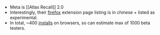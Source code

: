 - Meta is [[Atlas Recall]] 2.0
- Interestingly, their [firefox](https://addons.mozilla.org/en-US/firefox/addon/meta-extension/) extension page listing is in chinese + listed as experimental.
- In total, ~400 [installs](https://chrome.google.com/webstore/detail/meta-browser-extension-re/ofojdnfeldgockahabacmeehlgkclmpl?hl=en) on browsers, so can estimate max of 1000 beta testers.
